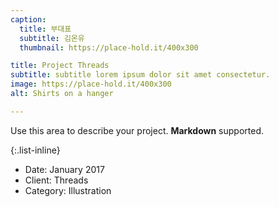 ```yaml
---
caption:
  title: 부대표
  subtitle: 김온유
  thumbnail: https://place-hold.it/400x300

title: Project Threads
subtitle: subtitle lorem ipsum dolor sit amet consectetur.
image: https://place-hold.it/400x300
alt: Shirts on a hanger

---
```


Use this area to describe your project. **Markdown** supported.

{:.list-inline}

- Date: January 2017
- Client: Threads
- Category: Illustration
